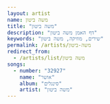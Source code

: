 ```yaml
---
layout: artist
name: משה ביטון
title: "משה ביטון"
description: "דף האמן משה ביטון"
keywords: "שירים, מוזיקה, משה ביטון"
permalink: /artists/משה-ביטון
redirect_from:
  - /artists/list/משה ביטון
songs:
  - number: "32927"
    name: "אושר"
    album: "סינגלים"
    artist: "משה ביטון"
---
```

